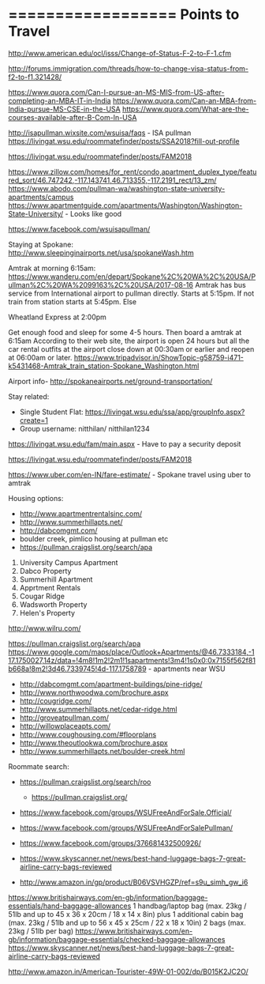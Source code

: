 








==================
Points to Travel
==================

http://www.american.edu/ocl/isss/Change-of-Status-F-2-to-F-1.cfm

http://forums.immigration.com/threads/how-to-change-visa-status-from-f2-to-f1.321428/

https://www.quora.com/Can-I-pursue-an-MS-MIS-from-US-after-completing-an-MBA-IT-in-India
https://www.quora.com/Can-an-MBA-from-India-pursue-MS-CSE-in-the-USA
https://www.quora.com/What-are-the-courses-available-after-B-Com-In-USA






http://isapullman.wixsite.com/wsuisa/faqs - ISA pullman
https://livingat.wsu.edu/roommatefinder/posts/SSA2018?fill-out-profile

https://livingat.wsu.edu/roommatefinder/posts/FAM2018

https://www.zillow.com/homes/for_rent/condo,apartment_duplex_type/featured_sort/46.747242,-117.143741,46.713355,-117.2191_rect/13_zm/
https://www.abodo.com/pullman-wa/washington-state-university-apartments/campus
https://www.apartmentguide.com/apartments/Washington/Washington-State-University/ - Looks like good

https://www.facebook.com/wsuisapullman/


Staying at Spokane: http://www.sleepinginairports.net/usa/spokaneWash.htm

Amtrak at morning 6:15am: https://www.wanderu.com/en/depart/Spokane%2C%20WA%2C%20USA/Pullman%2C%20WA%2099163%2C%20USA/2017-08-16
Amtrak has bus service from International airport to pullman directly. Starts at 5:15pm. If not train from station starts at 5:45pm. Else 

Wheatland Express at 2:00pm


Get enough food and sleep for some 4-5 hours. Then board a amtrak at 6:15am
According to their web site, the airport is open 24 hours but all the car rental outfits at the airport close down at 00:30am or earlier and reopen at 06:00am or later.
https://www.tripadvisor.in/ShowTopic-g58759-i471-k5431468-Amtrak_train_station-Spokane_Washington.html

Airport info- http://spokaneairports.net/ground-transportation/


Stay related:
- Single Student Flat: https://livingat.wsu.edu/ssa/app/groupInfo.aspx?create=1
- Group username: nitthilan/ nitthilan1234

https://livingat.wsu.edu/fam/main.aspx - Have to pay a security deposit

https://livingat.wsu.edu/roommatefinder/posts/FAM2018


https://www.uber.com/en-IN/fare-estimate/ - Spokane travel using uber to amtrak





Housing options:
- http://www.apartmentrentalsinc.com/
- http://www.summerhillapts.net/
- http://dabcomgmt.com/
- boulder creek, pimlico housing at pullman etc
- https://pullman.craigslist.org/search/apa
1. University Campus Apartment 
2. Dabco Property
3. Summerhill Apartment
4. Apprtment Rentals
5. Cougar Ridge 
6. Wadsworth Property
7. Helen's Property

http://www.wilru.com/

https://pullman.craigslist.org/search/apa
https://www.google.com/maps/place/Outlook+Apartments/@46.7333184,-117.1750027,14z/data=!4m8!1m2!2m1!1sapartments!3m4!1s0x0:0x7155f562f81b668a!8m2!3d46.7339745!4d-117.1758789 - apartments near WSU
- http://dabcomgmt.com/apartment-buildings/pine-ridge/
- http://www.northwoodwa.com/brochure.aspx
- http://cougridge.com/
- http://www.summerhillapts.net/cedar-ridge.html
- http://groveatpullman.com/
- http://willowplaceapts.com/
- http://www.coughousing.com/#floorplans
- http://www.theoutlookwa.com/brochure.aspx
- http://www.summerhillapts.net/boulder-creek.html

Roommate search:
- https://pullman.craigslist.org/search/roo
	- https://pullman.craigslist.org/
- https://www.facebook.com/groups/WSUFreeAndForSale.Official/
- https://www.facebook.com/groups/WSUFreeAndForSalePullman/
- https://www.facebook.com/groups/376681432500926/







- https://www.skyscanner.net/news/best-hand-luggage-bags-7-great-airline-carry-bags-reviewed
- http://www.amazon.in/gp/product/B06VSVHGZP/ref=s9u_simh_gw_i6

https://www.britishairways.com/en-gb/information/baggage-essentials/hand-baggage-allowances
1 handbag/laptop bag (max. 23kg / 51lb and up to 45 x 36 x 20cm / 18 x 14 x 8in)
plus
1 additional cabin bag (max. 23kg / 51lb and up to 56 x 45 x 25cm / 22 x 18 x 10in)
2 bags (max. 23kg / 51lb per bag)
https://www.britishairways.com/en-gb/information/baggage-essentials/checked-baggage-allowances
https://www.skyscanner.net/news/best-hand-luggage-bags-7-great-airline-carry-bags-reviewed

http://www.amazon.in/American-Tourister-49W-01-002/dp/B015K2JC2O/

